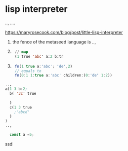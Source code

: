  # lisp interpreter

..,
....

https://maryrosecook.com/blog/post/little-lisp-interpreter

1. the fence of the metaseed language is ..,
1. ```lisp
    // map
    (1 true 'abc' a:2 b:tr
    ```	
1. ```js  
    fn(1 true a:'abc'; 'de',2) 
    // equals to
    fn(0:1 1:true a:'abc' children:(0:'de' 1:2))
    ```
   
```lisp
..,
a(1 3 b:2;   
  b( '3c' true  
   
  )  
  c(1 3 true  
  	;'abcd'
  )
)
..,
```

```js
  const a =5;
```

ssd